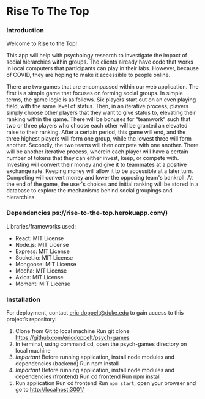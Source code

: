 # Rise To The Top

### Introduction
Welcome to Rise to the Top!

This app will help with psychology research to investigate the impact of social hierarchies within groups. The clients already have code that works in local computers that participants can play in their labs. However, because of COVID, they are hoping to make it accessible to people online.

There are two games that are encompassed within our web application.
The first is a simple game that focuses on forming social groups. In simple terms, the game logic is as follows. Six players start out on an even playing field, with the same level of status. Then, in an iterative process, players simply choose other players that they want to give status to, elevating their ranking within the game. There will be bonuses for “teamwork” such that two or three players who choose each other will be granted an elevated raise to their ranking. After a certain period, this game will end, and the three highest players will form one group, while the lowest three will form another.
Secondly, the two teams will then compete with one another. There will be another iterative process, wherein each player will have a certain number of tokens that they can either invest, keep, or compete with. Investing will convert their money and give it to teammates at a positive exchange rate. Keeping money will allow it to be accessible at a later turn. Competing will convert money and lower the opposing team's bankroll.
At the end of the game, the user's choices and initial ranking will be stored in a database to explore the mechanisms behind social groupings and hierarchies.

### Dependencies ps://rise-to-the-top.herokuapp.com/)

Libraries/frameworks used:
- React: MIT License
- Node.js: MIT License
- Express: MIT License
- Socket.io: MIT License
- Mongoose: MIT License
- Mocha: MIT License
- Axios: MIT License
- Moment: MIT License


### Installation

For deployment, contact eric.doppelt@duke.edu to gain access to this project’s repository:
1. Clone from Git to local machine
	Run git clone https://github.com/ericdoppelt/psych-games
2. In terminal, using command cd, open the psych-games directory on local machine
3. *Important* Before running application, install node modules and dependencies (backend)
	Run npm install
4. *Important* Before running application, install node modules and dependencies (frontend)
	Run cd frontend
	Run npm install
3. Run application
	Run cd frontend
	Run `npm start`, open your browser and go to [http://localhost:3001/](http://localhost:3000/)

